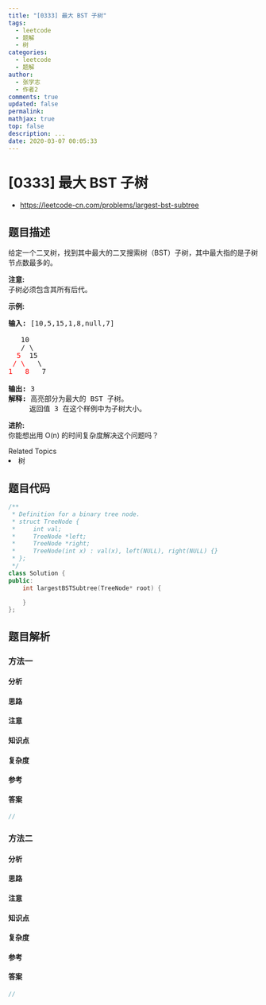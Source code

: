 ```yaml
---
title: "[0333] 最大 BST 子树"
tags:
  - leetcode
  - 题解
  - 树
categories:
  - leetcode
  - 题解
author:
  - 张学志
  - 作者2
comments: true
updated: false
permalink:
mathjax: true
top: false
description: ...
date: 2020-03-07 00:05:33
---
```



# [0333] 最大 BST 子树
* https://leetcode-cn.com/problems/largest-bst-subtree


## 题目描述

<p>给定一个二叉树，找到其中最大的二叉搜索树（BST）子树，其中最大指的是子树节点数最多的。</p>

<p><strong>注意:</strong><br>
子树必须包含其所有后代。</p>

<p><strong>示例:</strong></p>

<pre><strong>输入: </strong>[10,5,15,1,8,null,7]

   10 
   / \ 
<font color="red">  5</font>  15 
<font color="red"> / \</font>   \ 
<font color="red">1   8</font>   7

<strong>输出:</strong> 3
<strong>解释: </strong>高亮部分为最大的 BST 子树。
     返回值 3 在这个样例中为子树大小。
</pre>

<p><strong>进阶:</strong><br>
你能想出用 O(n) 的时间复杂度解决这个问题吗？</p>
<div><div>Related Topics</div><div><li>树</li></div></div>


## 题目代码

```cpp
/**
 * Definition for a binary tree node.
 * struct TreeNode {
 *     int val;
 *     TreeNode *left;
 *     TreeNode *right;
 *     TreeNode(int x) : val(x), left(NULL), right(NULL) {}
 * };
 */
class Solution {
public:
    int largestBSTSubtree(TreeNode* root) {

    }
};
```


## 题目解析


### 方法一

#### 分析

#### 思路

#### 注意

#### 知识点

#### 复杂度

#### 参考

#### 答案

```cpp
//
```


### 方法二

#### 分析

#### 思路

#### 注意

#### 知识点

#### 复杂度

#### 参考

#### 答案

```cpp
//
```


